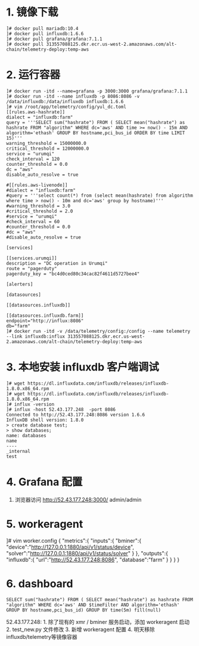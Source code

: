 # 1. 镜像下载
```
]# docker pull mariadb:10.4
]# docker pull influxdb:1.6.6
]# docker pull grafana/grafana:7.1.1
]# docker pull 313557088125.dkr.ecr.us-west-2.amazonaws.com/alt-chain/telemetry-deploy:temp-aws
```
# 2. 运行容器
```
]# docker run -itd --name=grafana -p 3000:3000 grafana/grafana:7.1.1
]# docker run -itd --name influxdb -p 8086:8086 -v /data/influxdb:/data/influxdb influxdb:1.6.6
]# vim /root/app/telemetry/config/yul_dc.toml 
[[rules.aws-hashrate]]
dialect = "influxdb:farm"
query = '''SELECT sum("hashrate") FROM ( SELECT mean("hashrate") as hashrate FROM "algorithm" WHERE dc='aws' AND time >= now() - 15m AND algorithm='ethash' GROUP BY hostname,pci_bus_id ORDER BY time LIMIT 15)'''
warning_threshold = 15000000.0
critical_threshold = 12000000.0
service = "urumqi"
check_interval = 120
counter_threshold = 0.0
dc = "aws"
disable_auto_resolve = true

#[[rules.aws-livenode]]
#dialect = "influxdb:farm"
#query = '''select count(*) from (select mean(hashrate) from algorithm where time > now() - 10m and dc='aws' group by hostname)'''
#warning_threshold = 3.0
#critical_threshold = 2.0
#service = "urumqi"
#check_interval = 60
#counter_threshold = 0.0
#dc = "aws"
#disable_auto_resolve = true

[services]

[[services.urumqi]]
description = "DC operation in Urumqi"
route = "pagerduty"
pagerduty_key = "bc4d0ced80c34cac82f4611d5727bee4"

[alerters]

[datasources]

[[datasources.influxdb]]

[[datasources.influxdb.farm]]
endpoint="http://influx:8086"
db="farm"
]# docker run -itd -v /data/telemetry/config:/config --name telemetry --link influxdb:influx 313557088125.dkr.ecr.us-west-2.amazonaws.com/alt-chain/telemetry-deploy:temp-aws
```
# 3. 本地安装 influxdb 客户端调试
```
]# wget https://dl.influxdata.com/influxdb/releases/influxdb-1.8.0.x86_64.rpm
]# wget https://dl.influxdata.com/influxdb/releases/influxdb-1.8.0.x86_64.rpm
]# influx -version
]# influx -host 52.43.177.248  -port 8086
Connected to http://52.43.177.248:8086 version 1.6.6
InfluxDB shell version: 1.8.0
> create database test;
> show databases;
name: databases
name
----
_internal
test
```

# 4. Grafana 配置
1. 浏览器访问 http://52.43.177.248:3000/ admin/admin

# 5. workeragent
]# vim  worker.config
{
    "metrics":{
        "inputs":{
            "bminer":{
                "device":"http://127.0.0.1:1880/api/v1/status/device",
                "solver":"http://127.0.0.1:1880/api/v1/status/solver"
            }
        },
        "outputs":{
            "influxdb":{
                "url":"http://52.43.177.248:8086", 
                "database":"farm"
            }
        }
    }
}
# 6. dashboard
```
SELECT sum("hashrate") FROM ( SELECT mean("hashrate") as hashrate FROM "algorithm" WHERE dc='aws' AND $timeFilter AND algorithm='ethash' GROUP BY hostname,pci_bus_id) GROUP BY time(5m) fill(null)
```

52.43.177.248: 
    1. 除了现有的 xmr / bminer 服务启动，添加 workeragent 启动
    2. test_new.py 文件修改
    3. 新增 workeragent 配置
    4. 明天移除 influxdb/telemetry等镜像容器